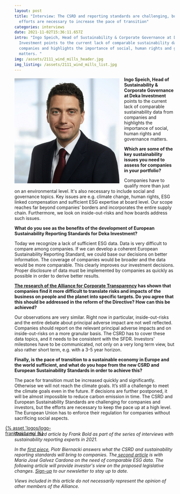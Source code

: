 ```yaml
---
layout: post
title: "Interview: The CSRD and reporting standards are challenging, but these
  efforts are necessary to increase the pace of transition"
categories: interviews
date: 2021-11-02T15:36:11.657Z
intro: "Ingo Speich, Head of Sustainability & Corporate Governance at Deka
  Investment points to the current lack of comparable sustainability data from
  companies and highlights the importance of social, human rights and governance
  matters. "
img: /assets/2111_wind_mills_header.jpg
img_listing: /assets/2111_wind_mills_list.jpg
---
```

<img src="/assets/2111_speich_ingo.jpg" style="float: left;width: 330px;height: 330px;padding-right: 15px; padding-bottom: 10px; margin-top: 5px;" alt="speich_ingo" title="speich_ingo" />

**Ingo Speich, Head of Sustainability & Corporate Governance at Deka Investment** points to the current lack of comparable sustainability data from companies and highlights the importance of social, human rights and governance matters.  

**Which are some of the key sustainability issues you need to assess for companies in your portfolio?**

Companies have to qualify more than just on an environmental level. It's also necessary to include social and governance topics. Key issues are e.g. climate change, human rights, ESG linked compensation and sufficient ESG expertise at board level. Our scope reaches far beyond companies’ borders and incorporates the entire supply chain. Furthermore, we look on inside-out-risks and how boards address such issues. 

**What do you see as the benefits of the development of European Sustainability Reporting Standards for Deka Investment?**

Today we recognize a lack of sufficient ESG data. Data is very difficult to compare among companies. If we can develop a coherent European Sustainability Reporting Standard, we could base our decisions on better information. The coverage of companies would be broader and the data would be more comparable. This clearly improves our investment decisions. Proper disclosure of data must be implemented by companies as quickly as possible in order to derive better results.

**[The research of the Alliance for Corporate Transparency](https://www.allianceforcorporatetransparency.org/) has shown that companies find it more difficult to translate risks and impacts of the business on people and the planet into specific targets. Do you agree that this should be addressed in the reform of the Directive? How can this be achieved?**

Our observations are very similar. Right now in particular, inside-out-risks and the entire debate about principal adverse impact are not well reflected. Companies should report on the relevant principal adverse impacts and on inside-out-risks on a more granular basis. The CSRD has to cover these data topics, and it needs to be consistent with the SFDR. Investors' milestones have to be communicated, not only on a very long term view, but also rather short term, e.g. with a 3-5 year horizon. 

**Finally, is the pace of transition to a sustainable economy in Europe and the world sufficient, and what do you hope from the new CSRD and European Sustainability Standards in order to achieve this?**

The pace for transition must be increased quickly and significantly. Otherwise we will not reach the climate goals. It’s still a challenge to meet the climate goals even in the future. If decisions are further postponed, it will be almost impossible to reduce carbon emission in time. The CSRD and European Sustainability Standards are challenging for companies and investors, but the efforts are necessary to keep the pace up at a high level. The European Union has to enforce their regulation for companies without sacrificing social aspects.  

<a href="https://en.frankbold.org/" style="
max-width: 200px;
display: block;
margin-left: -29px;
margin-bottom: -29px;">{% asset 'logos/logo-frankbold.png' %}</a>

*This is the third article by Frank Bold as part of the series of interviews with sustainability reporting experts in 2021.* 

*In the [first piece](bit.ly/3oxDX6G), Piotr Biernacki answers what the CSRD and sustainability reporting standards will bring to companies. The[ second article](https://www.allianceforcorporatetransparency.org/news/interview-sustainability-standards-are-needed-to-ensure-comparability-and-fair-competition-so-is-the-genuine-commitment-of-key-stakeholders-to-sustainability.html) is with Maria José Galvez Cardona on the need of comparable ESG data.* *The following article will provide investor's view on the proposed legislative changes*. *[Sign-up](https://purposeofcorporation.us10.list-manage.com/subscribe?u=66bafd0ef0d33f5bf8fbe1e87&id=113ab4bd34) to our newsletter to stay up to date.*

*Views included in this article do not necessarily represent the opinion of other members of the Alliance.*